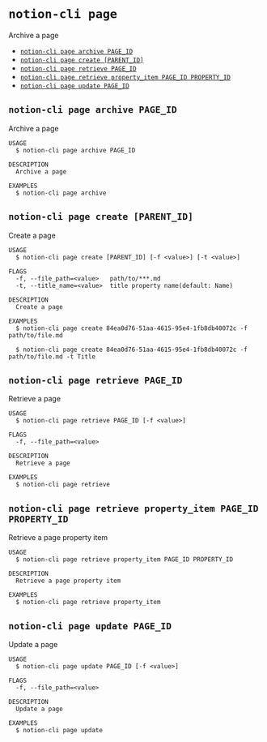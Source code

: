 `notion-cli page`
=================

Archive a page

* [`notion-cli page archive PAGE_ID`](#notion-cli-page-archive-page_id)
* [`notion-cli page create [PARENT_ID]`](#notion-cli-page-create-parent_id)
* [`notion-cli page retrieve PAGE_ID`](#notion-cli-page-retrieve-page_id)
* [`notion-cli page retrieve property_item PAGE_ID PROPERTY_ID`](#notion-cli-page-retrieve-property_item-page_id-property_id)
* [`notion-cli page update PAGE_ID`](#notion-cli-page-update-page_id)

## `notion-cli page archive PAGE_ID`

Archive a page

```
USAGE
  $ notion-cli page archive PAGE_ID

DESCRIPTION
  Archive a page

EXAMPLES
  $ notion-cli page archive
```

## `notion-cli page create [PARENT_ID]`

Create a page

```
USAGE
  $ notion-cli page create [PARENT_ID] [-f <value>] [-t <value>]

FLAGS
  -f, --file_path=<value>   path/to/***.md
  -t, --title_name=<value>  title property name(default: Name)

DESCRIPTION
  Create a page

EXAMPLES
  $ notion-cli page create 84ea0d76-51aa-4615-95e4-1fb8db40072c -f path/to/file.md

  $ notion-cli page create 84ea0d76-51aa-4615-95e4-1fb8db40072c -f path/to/file.md -t Title
```

## `notion-cli page retrieve PAGE_ID`

Retrieve a page

```
USAGE
  $ notion-cli page retrieve PAGE_ID [-f <value>]

FLAGS
  -f, --file_path=<value>

DESCRIPTION
  Retrieve a page

EXAMPLES
  $ notion-cli page retrieve
```

## `notion-cli page retrieve property_item PAGE_ID PROPERTY_ID`

Retrieve a page property item

```
USAGE
  $ notion-cli page retrieve property_item PAGE_ID PROPERTY_ID

DESCRIPTION
  Retrieve a page property item

EXAMPLES
  $ notion-cli page retrieve property_item
```

## `notion-cli page update PAGE_ID`

Update a page

```
USAGE
  $ notion-cli page update PAGE_ID [-f <value>]

FLAGS
  -f, --file_path=<value>

DESCRIPTION
  Update a page

EXAMPLES
  $ notion-cli page update
```
